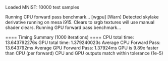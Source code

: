 Loaded MNIST: 10000 test samples

Running CPU forward pass benchmark...
[wgpu] [Warn] Detected skylake derivative running on mesa i915. Clears to srgb textures will use manual shader clears.
Running GPU forward pass benchmark...

==== Timing Summary (1000 iterations) ====
CPU total time: 13.643792276s
GPU total time: 1.379240023s
Average CPU Forward Pass: 13.643792ms
Average GPU Forward Pass: 1.37924ms
GPU is 9.89x faster than CPU (per forward)
CPU and GPU outputs match within tolerance (1e-5)
